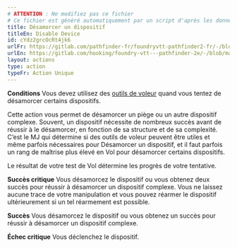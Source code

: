 ```yaml
---
# ATTENTION : Ne modifiez pas ce fichier
# Ce fichier est généré automatiquement par un script d'après les données du module Foundry VTT officiel et de sa traduction
title: Désamorcer un dispositif
titleEn: Disable Device
id: cYdz2grcOcRt4jk6
urlFr: https://gitlab.com/pathfinder-fr/foundryvtt-pathfinder2-fr/-/blob/master/data/actions/cYdz2grcOcRt4jk6.htm
urlEn: https://gitlab.com/hooking/foundry-vtt---pathfinder-2e/-/blob/master/packs/data/actions.db/disable-device.json
layout: actions
type: action
typeFr: Action Unique
---
```

**Conditions** Vous devez utilisez des [outils de voleur](../équipements/outils-de-voleur.md) quand vous tentez de désamorcer certains dispositifs.

Cette action vous permet de désamorcer un piège ou un autre dispositif complexe. Souvent, un dispositif nécessite de nombreux succès avant de réussir à le désamorcer, en fonction de sa structure et de sa complexité. C’est le MJ qui détermine si des outils de voleur peuvent être utiles et même parfois nécessaires pour Désamorcer un dispositif, et il faut parfois un rang de maîtrise plus élevé en Vol pour désamorcer certains dispositifs.

Le résultat de votre test de Vol détermine les progrès de votre tentative.

**Succès critique** Vous désamorcez le dispositif ou vous obtenez deux succès pour réussir à désamorcer un dispositif complexe. Vous ne laissez aucune trace de votre manipulation et vous pouvez réarmer le dispositif ultérieurement si un tel réarmement est possible.

**Succès** Vous désamorcez le dispositif ou vous obtenez un succès pour réussir à désamorcer un dispositif complexe.

**Échec critique** Vous déclenchez le dispositif.
